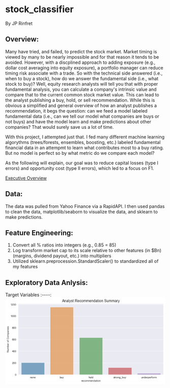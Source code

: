 # stock_classifier
By JP Rinfret

## Overview:
Many have tried, and failed, to predict the stock market. Market timing is viewed by many to be nearly impossible and for that reason it tends to be avoided. However, with a discplined approach to adding exposure (e.g., dollar cost averaging into equity exposure), a portfolio manager can reduce timing risk associate with a trade. So with the technical side answered (i.e., when to buy a stock), how do we answer the fundamental side (i.e., what stock to buy)? Well, equity research analysts will tell you that with proper fundamental analysis, you can calculate a company's intrinsic value and compare that to the current common stock market value. This can lead to the analyst publishing a buy, hold, or sell recommendation. While this is obvious a simplified and general overview of how an analyst publishes a recommendation, it begs the question: can we feed a model labeled fundamental data (i.e., can we tell our model what companies are buys or not buys) and have the model learn and make predictions about other companies? That would surely save us a lot of time.

With this project, I attempted just that. I fed many different machine learning algorythms (trees/forests, ensembles, boosting, etc.) labeled fundamental financial data in an attempmt to learn what contributes most to a buy rating. But no model is perfect so by what metric do we compare each model?

As the following will explain, our goal was to reduce capital losses (type I errors) and opportunity cost (type II errors), which led to a focus on F1.

[Executive Overview](https://docs.google.com/presentation/d/1ozVeV62RXFkmIIw2hxEZslO37sevHIF-tYhsow5Eu1Y/edit?usp=sharing)

## Data:
The data was pulled from Yahoo Finance via a RapidAPI. I then used pandas to clean the data, matplotlib/seaborn to visualize the data, and sklearn to make predictions.

## Feature Engineering:
1. Convert all % ratios into integers (e.g., 0.85 = 85)
2. Log transform market cap to its scale relative to other features (in $Bn)(margins, dividend payout, etc.) into multipliers
3. Utilized sklearn.preprocession.StandardScaler() to standardized all of my features

## Exploratory Data Anlysis:
Target Variables
:----:
![alt test](graphs/original_target_variables.png)

